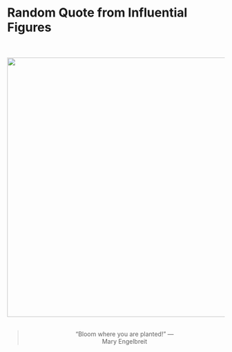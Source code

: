 # Random Quote from Influential Figures

<div align="center">
  <br>
  <br>
  <a href="undefined" title="undefined"><img src="undefined" width="600px"></a>
  <br>
  <br>
  <blockquote>&ldquo;Bloom where you are planted!&rdquo; &mdash; <footer>Mary Engelbreit</footer></blockquote>
</div>
  